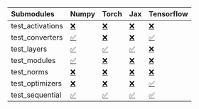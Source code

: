 | Submodules       | Numpy                                                                                                                           | Torch                                                                                                                           | Jax                                                                                                                             | Tensorflow                                                                                                                      |
|:-----------------|:--------------------------------------------------------------------------------------------------------------------------------|:--------------------------------------------------------------------------------------------------------------------------------|:--------------------------------------------------------------------------------------------------------------------------------|:--------------------------------------------------------------------------------------------------------------------------------|
| test_activations | <a href="https://github.com/unifyai/ivy/runs/8049750899?check_suite_focus=true" rel="noopener noreferrer" target="_blank">❌</a> | <a href="https://github.com/unifyai/ivy/runs/8049751154?check_suite_focus=true" rel="noopener noreferrer" target="_blank">❌</a> | <a href="https://github.com/unifyai/ivy/runs/8049751444?check_suite_focus=true" rel="noopener noreferrer" target="_blank">❌</a> | <a href="https://github.com/unifyai/ivy/runs/8049751701?check_suite_focus=true" rel="noopener noreferrer" target="_blank">❌</a> |
| test_converters  | <a href="https://github.com/unifyai/ivy/runs/8049750941?check_suite_focus=true" rel="noopener noreferrer" target="_blank">✅</a> | <a href="https://github.com/unifyai/ivy/runs/8049751189?check_suite_focus=true" rel="noopener noreferrer" target="_blank">❌</a> | <a href="https://github.com/unifyai/ivy/runs/8049751471?check_suite_focus=true" rel="noopener noreferrer" target="_blank">❌</a> | <a href="https://github.com/unifyai/ivy/runs/8049751759?check_suite_focus=true" rel="noopener noreferrer" target="_blank">✅</a> |
| test_layers      | <a href="https://github.com/unifyai/ivy/runs/8049750978?check_suite_focus=true" rel="noopener noreferrer" target="_blank">✅</a> | <a href="https://github.com/unifyai/ivy/runs/8049751221?check_suite_focus=true" rel="noopener noreferrer" target="_blank">✅</a> | <a href="https://github.com/unifyai/ivy/runs/8049751502?check_suite_focus=true" rel="noopener noreferrer" target="_blank">✅</a> | <a href="https://github.com/unifyai/ivy/runs/8049751797?check_suite_focus=true" rel="noopener noreferrer" target="_blank">❌</a> |
| test_modules     | <a href="https://github.com/unifyai/ivy/runs/8049751005?check_suite_focus=true" rel="noopener noreferrer" target="_blank">✅</a> | <a href="https://github.com/unifyai/ivy/runs/8049751254?check_suite_focus=true" rel="noopener noreferrer" target="_blank">❌</a> | <a href="https://github.com/unifyai/ivy/runs/8049751545?check_suite_focus=true" rel="noopener noreferrer" target="_blank">❌</a> | <a href="https://github.com/unifyai/ivy/runs/8049751833?check_suite_focus=true" rel="noopener noreferrer" target="_blank">❌</a> |
| test_norms       | <a href="https://github.com/unifyai/ivy/runs/8049751045?check_suite_focus=true" rel="noopener noreferrer" target="_blank">❌</a> | <a href="https://github.com/unifyai/ivy/runs/8049751298?check_suite_focus=true" rel="noopener noreferrer" target="_blank">❌</a> | <a href="https://github.com/unifyai/ivy/runs/8049751588?check_suite_focus=true" rel="noopener noreferrer" target="_blank">❌</a> | <a href="https://github.com/unifyai/ivy/runs/8049751863?check_suite_focus=true" rel="noopener noreferrer" target="_blank">❌</a> |
| test_optimizers  | <a href="https://github.com/unifyai/ivy/runs/8049751083?check_suite_focus=true" rel="noopener noreferrer" target="_blank">❌</a> | <a href="https://github.com/unifyai/ivy/runs/8049751329?check_suite_focus=true" rel="noopener noreferrer" target="_blank">❌</a> | <a href="https://github.com/unifyai/ivy/runs/8049751628?check_suite_focus=true" rel="noopener noreferrer" target="_blank">❌</a> | <a href="https://github.com/unifyai/ivy/runs/8049751893?check_suite_focus=true" rel="noopener noreferrer" target="_blank">✅</a> |
| test_sequential  | <a href="https://github.com/unifyai/ivy/runs/8049751121?check_suite_focus=true" rel="noopener noreferrer" target="_blank">✅</a> | <a href="https://github.com/unifyai/ivy/runs/8049751420?check_suite_focus=true" rel="noopener noreferrer" target="_blank">✅</a> | <a href="https://github.com/unifyai/ivy/runs/8049751670?check_suite_focus=true" rel="noopener noreferrer" target="_blank">✅</a> | <a href="https://github.com/unifyai/ivy/runs/8049751914?check_suite_focus=true" rel="noopener noreferrer" target="_blank">✅</a> |